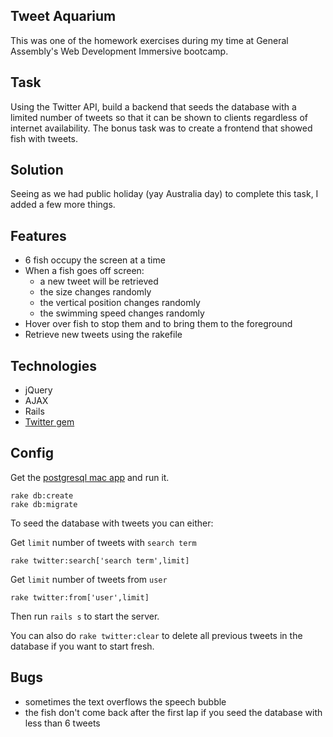 ## Tweet Aquarium

This was one of the homework exercises during my time at General Assembly's Web Development Immersive bootcamp.

## Task

Using the Twitter API, build a backend that seeds the database with a limited number of tweets so that it can be shown to clients regardless of internet availability. The bonus task was to create a frontend that showed fish with tweets.

## Solution

Seeing as we had public holiday (yay Australia day) to complete this task, I added a few more things.

## Features

* 6 fish occupy the screen at a time
* When a fish goes off screen:
  * a new tweet will be retrieved
  * the size changes randomly
  * the vertical position changes randomly
  * the swimming speed changes randomly
* Hover over fish to stop them and to bring them to the foreground
* Retrieve new tweets using the rakefile

## Technologies

* jQuery
* AJAX
* Rails
* [Twitter gem](https://github.com/sferik/twitter)

## Config

Get the [postgresql mac app](http://postgresapp.com/) and run it.

```
rake db:create
rake db:migrate
```

To seed the database with tweets you can either:

Get `limit` number of tweets with `search term`

```
rake twitter:search['search term',limit]
```

Get `limit` number of tweets from `user`

```
rake twitter:from['user',limit]
```

Then run `rails s` to start the server.

You can also do `rake twitter:clear` to delete all previous tweets in the database if you want to start fresh.

## Bugs

* sometimes the text overflows the speech bubble
* the fish don't come back after the first lap if you seed the database with less than 6 tweets